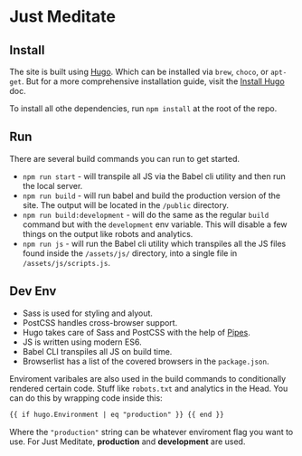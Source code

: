 # Just Meditate

## Install

The site is built using [Hugo](https://gohugo.io). Which can be installed via
`brew`, `choco`, or `apt-get`. But for a more comprehensive installation guide,
visit the [Install Hugo](https://gohugo.io/getting-started/installing/) doc.

To install all othe dependencies, run `npm install` at the root of the repo.

## Run

There are several build commands you can run to get started.

- `npm run start` - will transpile all JS via the Babel cli utility and then run
  the local server.
- `npm run build` - will run babel and build the production version of the site.
  The output will be located in the `/public` directory.
- `npm run build:development` - will do the same as the regular `build` command
  but with the `development` env variable. This will disable a few things on the
  output like robots and analytics.
- `npm run js` - will run the Babel cli utility which transpiles all the JS
  files found inside the `/assets/js/` directory, into a single file in
  `/assets/js/scripts.js`.

## Dev Env

- Sass is used for styling and alyout.
- PostCSS handles cross-browser support.
- Hugo takes care of Sass and PostCSS with the help of [Pipes](https://gohugo.io/hugo-pipes/scss-sass/).
- JS is written using modern ES6.
- Babel CLI transpiles all JS on build time.
- Browserlist has a list of the covered browsers in the `package.json`.

Enviroment varibales are also used in the build commands to conditionally
rendered certain code. Stuff like `robots.txt` and analytics in the Head. You
can do this by wrapping code inside this:

```html
{{ if hugo.Environment | eq "production" }} {{ end }}
```

Where the `"production"` string can be whatever enviroment flag you want to use.
For Just Meditate, **production** and **development** are used.
